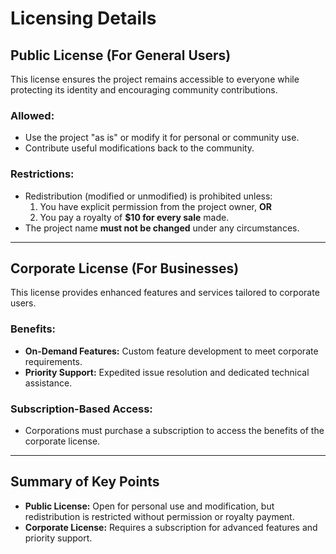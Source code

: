 # Licensing Details

## Public License (For General Users)
This license ensures the project remains accessible to everyone while protecting its identity and encouraging community contributions.

### Allowed:
- Use the project "as is" or modify it for personal or community use.
- Contribute useful modifications back to the community.

### Restrictions:
- Redistribution (modified or unmodified) is prohibited unless:
  1. You have explicit permission from the project owner, **OR**
  2. You pay a royalty of **$10 for every sale** made.
- The project name **must not be changed** under any circumstances.

---

## Corporate License (For Businesses)
This license provides enhanced features and services tailored to corporate users.

### Benefits:
- **On-Demand Features:** Custom feature development to meet corporate requirements.
- **Priority Support:** Expedited issue resolution and dedicated technical assistance.

### Subscription-Based Access:
- Corporations must purchase a subscription to access the benefits of the corporate license.

---

## Summary of Key Points
- **Public License:** Open for personal use and modification, but redistribution is restricted without permission or royalty payment.
- **Corporate License:** Requires a subscription for advanced features and priority support.
